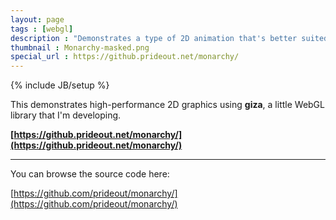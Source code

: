 ```yaml
---
layout: page
tags : [webgl]
description : "Demonstrates a type of 2D animation that's better suited to WebGL than Canvas 2D."
thumbnail : Monarchy-masked.png
special_url : https://github.prideout.net/monarchy/
---
```

{% include JB/setup %}

This demonstrates high-performance 2D graphics using **giza**, a little WebGL library that I'm developing.

**[https://github.prideout.net/monarchy/](https://github.prideout.net/monarchy/)**

---

You can browse the source code here:

[https://github.com/prideout/monarchy/](https://github.com/prideout/monarchy/)

